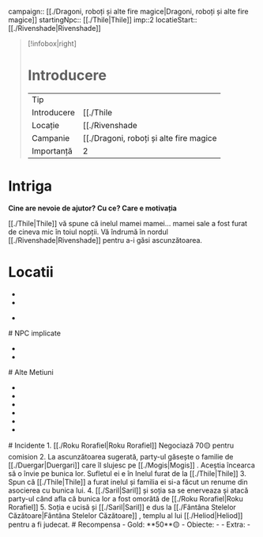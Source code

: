 campaign:: [[./Dragoni, roboți și alte fire magice|Dragoni, roboți și alte fire magice]]
startingNpc:: [[./Thile|Thile]]
imp::2
locatieStart:: [[./Rivenshade|Rivenshade]]

>[!infobox|right]
> # Introducere 
> | | | 
> |-|-|
> | Tip ||
> | Introducere | [[./Thile|Thile]] |
> | Locație | [[./Rivenshade|Rivenshade]] |
> | Campanie |[[./Dragoni, roboți și alte fire magice|Dragoni, roboți și alte fire magice]] |
> | Importanță | 2 |
# Intriga 
**Cine are nevoie de ajutor? Cu ce? Care e motivația**

[[./Thile|Thile]]  vă spune că inelul mamei mamei... mamei sale a fost furat de cineva mic în toiul nopții. 
Vă îndrumă în nordul [[./Rivenshade|Rivenshade]] pentru a-i găsi ascunzătoarea.

# Locatii
<div><ul class="dataview list-view-ul"><li><span></span></li><li><span></span></li></ul></div>
<div><ul class="dataview list-view-ul"><li><span></span></li></ul></div>
# NPC implicate
<div><ul class="dataview list-view-ul"><li><span></span></li><li><span></span></li></ul></div>
<div><ul class="dataview list-view-ul"></ul></div>
# Alte Metiuni
<div><ul class="dataview list-view-ul"><li><span></span></li><li><span></span></li><li><span></span></li><li><span></span></li><li><span></span></li><li><span></span></li></ul></div>
# Incidente
1. [[./Roku Rorafiel|Roku Rorafiel]] Negociază  70🟡  pentru comision
2. La ascunzătoarea  sugerată, party-ul găsește o familie de [[./Duergar|Duergari]] care îl slujesc pe [[./Mogis|Mogis]] . Aceștia încearca să o învie pe bunica lor. Sufletul ei e în Inelul furat de la [[./Thile|Thile]] 
3. Spun că [[./Thile|Thile]]  a furat inelul și familia ei si-a făcut un renume din asocierea cu bunica lui. 
4. [[./Saril|Saril]]  și soția sa se enerveaza și atacă party-ul când afla că bunica lor a fost omorâtă de [[./Roku Rorafiel|Roku Rorafiel]]
5. Soția e ucisă și [[./Saril|Saril]]  e dus la [[./Fântâna Stelelor Căzătoare|Fântâna Stelelor Căzătoare]] , templu al lui [[./Heliod|Heliod]]  pentru a fi judecat. 
# Recompensa
- Gold:  **50**🟡 
- Obiecte: 
	- 
- Extra:
	- 